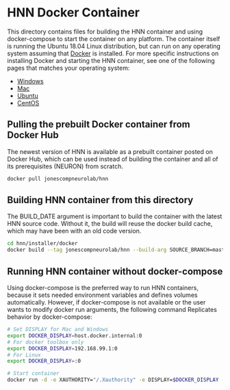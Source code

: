 # HNN Docker Container

This directory contains files for building the HNN container and using docker-compose to start the container on any platform. The container itself is running the Ubuntu 18.04 Linux distribution, but can run on any operating system assuming that [Docker](https://www.docker.com/) is installed. For more specific instructions on installing Docker and starting the HNN container, see one of the following pages that matches your operating system:

* [Windows](../windows)
* [Mac](../mac)
* [Ubuntu](../ubuntu)
* [CentOS](../centos)

## Pulling the prebuilt Docker container from Docker Hub

The newest version of HNN is available as a prebuilt container posted on Docker Hub, which can be used instead of building the container and all of its prerequisites (NEURON) from scratch.

```bash
docker pull jonescompneurolab/hnn
```

## Building HNN container from this directory

The BUILD_DATE argument is important to build the container with the latest HNN source code. Without it, the build will reuse the docker build cache, which may have been with an old code version.

```bash
cd hnn/installer/docker
docker build --tag jonescompneurolab/hnn --build-arg SOURCE_BRANCH=master BUILD_DATE=$(date +%s) .
```

## Running HNN container without docker-compose

Using docker-compose is the preferred way to run HNN containers, because it sets needed environment variables and defines volumes automatically. However, if docker-compose is not available or the user wants to modify docker run arguments, the following command Replicates behavior by docker-compose:

```bash
# Set DISPLAY for Mac and Windows
export DOCKER_DISPLAY=host.docker.internal:0
# For docker toolbox only
export DOCKER_DISPLAY=192.168.99.1:0
# For Linux
export DOCKER_DISPLAY=:0

# Start container
docker run -d -e XAUTHORITY="/.Xauthority" -e DISPLAY=$DOCKER_DISPLAY -v "./hnn:/home/hnn_user/hnn" -v ~/.Xauthority:/.Xauthority -v /tmp/.X11-unix:/tmp/.X11-unix jonescompneurolab/hnn /home/hnn_user/start_hnn.sh
```
